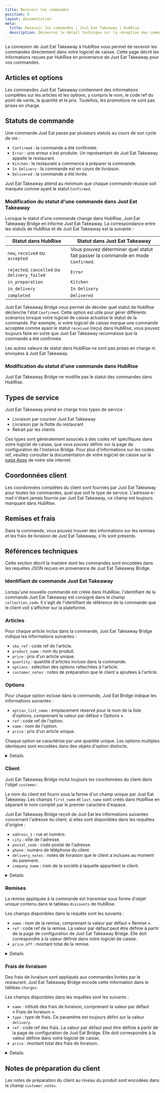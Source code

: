 ```yaml
---
title: Recevoir les commandes
position: 6
layout: documentation
meta:
  title: Recevoir les commandes | Just Eat Takeaway | HubRise
  description: Découvrez le détail technique sur la réception des commandes Just Eat Takeaway dans HubRise, y compris le temps de réponse, et les champs transmis ou non.
---
```


La connexion de Just Eat Takeaway à HubRise vous permet de recevoir les commandes directement dans votre logiciel de caisse. Cette page décrit les informations reçues par HubRise en provenance de Just Eat Takeaway pour vos commandes.

## Articles et options

Les commandes Just Eat Takeaway contiennent des informations complètes sur les articles et les options, y compris le nom, le code ref du point de vente, la quantité et le prix. Toutefois, les promotions ne sont pas prises en charge.

## Statuts de commande

Une commande Just Eat passe par plusieurs statuts au cours de son cycle de vie :

- `Confirmed` : la commande a été confirmée.
- `Error` : une erreur s'est produite. Un représentant de Just Eat Takeaway appelle le restaurant.
- `Kitchen` : le restaurant a commencé à préparer la commande.
- `In Delivery` : la commande est en cours de livraison.
- `Delivered` : la commande a été livrée.

Just Eat Takeaway attend au minimum que chaque commande réussie soit marquée comme ayant le statut `Confirmed`.

### Modification du statut d'une commande dans Just Eat Takeaway

Lorsque le statut d'une commande change dans HubRise, Just Eat Takeaway Bridge en informe Just Eat Takeaway. La correspondance entre les statuts de HubRise et de Just Eat Takeaway est la suivante :

| Statut dans HubRise                          | Statut dans Just Eat Takeaway                                                   |
| -------------------------------------------- | ------------------------------------------------------------------------------- |
| `new`, `received` ou `accepted`              | Vous pouvez déterminer quel statut fait passer la commande en mode `Confirmed`. |
| `rejected`, `cancelled` ou `delivery_failed` | `Error`                                                                         |
| `in_preparation`                             | `Kitchen`                                                                       |
| `in_delivery`                                | `In Delivery`                                                                   |
| `completed`                                  | `Delivered`                                                                     |

Just Eat Takeaway Bridge vous permet de décider quel statut de HubRise déclenche l'état `Confirmed`. Cette option est utile pour gérer différents scénarios lorsque votre logiciel de caisse actualise le statut de la commande. Par exemple, si votre logiciel de caisse marque une commande acceptée comme ayant le statut `received` (reçu) dans HubRise, vous pouvez toujours faire en sorte que Just Eat Takeaway reconnaisse que la commande a été confirmée.

Les autres valeurs de statut dans HubRise ne sont pas prises en charge ni envoyées à Just Eat Takeaway.

### Modification du statut d'une commande dans HubRise

Just Eat Takeaway Bridge ne modifie pas le statut des commandes dans HubRise.

## Types de service

Just Eat Takeaway prend en charge trois types de service :

- Livraison par coursier Just Eat Takeaway
- Livraison par la flotte du restaurant
- Retrait par les clients

Ces types sont généralement associés à des codes ref spécifiques dans votre logiciel de caisse, que vous pouvez définir sur la page de configuration de l'instance Bridge. Pour plus d'informations sur les codes ref, veuillez consulter la documentation de votre logiciel de caisse sur la [page Apps](/apps) de notre site internet.

## Coordonnées client

Les coordonnées complètes du client sont fournies par Just Eat Takeaway pour toutes les commandes, quel que soit le type de service. L'adresse e-mail n'étant jamais fournie par Just Eat Takeaway, ce champ est toujours manquant dans HubRise.

## Remises et frais

Dans la commande, vous pouvez trouver des informations sur les remises et les frais de livraison de Just Eat Takeaway, s'ils sont présents.

## Références techniques

Cette section décrit la manière dont les commandes sont encodées dans les requêtes JSON reçues en provenance de Just Eat Takeaway Bridge.

### Identifiant de commande Just Eat Takeaway

Lorsqu'une nouvelle commande est créée dans HubRise, l'identifiant de la commande Just Eat Takeaway est consigné dans le champ `collection_code`. Il s'agit de l'identifiant de référence de la commande que le client voit s'afficher sur la plateforme.

### Articles

Pour chaque article inclus dans la commande, Just Eat Takeaway Bridge indique les informations suivantes :

- `sku_ref` : code ref de l'article.
- `product_name` : nom du produit.
- `price` : prix d'un article unique.
- `quantity` : quantité d'articles incluse dans la commande.
- `options` : sélection des options rattachées à l'article.
- `customer_notes` : notes de préparation que le client a ajoutées à l'article.

### Options

Pour chaque option incluse dans la commande, Just Eat Bridge indique les informations suivantes :

- `option_list_name` : emplacement réservé pour le nom de la liste d'options, comprenant la valeur par défaut « Options ».
- `ref` : code ref de l'option.
- `name` : nom de l'option.
- `price` : prix d'un article unique.

Chaque option se caractérise par une quantité unique. Les options multiples identiques sont encodées dans des objets d'option distincts.

<details>

Vous trouverez ci-dessous un exemple de requêtes contenant un article unique avec une option.

```json
"items": [
  {
    "product_name": "Eiernoedels",
    "sku_ref": "1",
    "price": "4.50 EUR",
    "quantity": "1",
    "customer_notes": "Not too salty, please!",
    "options": [
      {
        "option_list_name": "Options",
        "name": "Rundvlees",
        "ref": "102",
        "price": "2.25 EUR"
      },
      {
        "option_list_name": "Options",
        "name": "Extra garnalen",
        "ref": "116",
        "price": "2.45 EUR"
      },
      {
        "option_list_name": "Options",
        "name": "Teriyaki saus",
        "ref": "121",
        "price": "0.00 EUR"
      }
    ]
  }
]
```

</details>

### Client

Just Eat Takeaway Bridge inclut toujours les coordonnées du client dans l'objet `customer`.

Le nom du client est fourni sous la forme d'un champ unique par Just Eat Takeaway. Les champs `first_name` et `last_name` sont créés dans HubRise en séparant le nom complet par le premier caractère d'espace.

Just Eat Takeaway Bridge reçoit de Just Eat les informations suivantes concernant l'adresse du client, si elles sont disponibles dans les requêtes d'origine :

- `address_1` : rue et numéro.
- `city` : ville de l'adresse.
- `postal_code` : code postal de l'adresse.
- `phone` : numéro de téléphone du client.
- `delivery_notes` : notes de livraison que le client a incluses au moment du paiement.
- `company_name` : nom de la société à laquelle appartient le client.

<details>

Vous trouverez ci-dessous un exemple de requête contenant les coordonnées du client.

```json
"customer": {
  "first_name": "John",
  "company_name": "HubRise",
  "phone": "+3333233232",
  "address_1": "1 Street",
  "postal_code": "8888AB",
  "city": "Alpha",
  "delivery_notes": "companyname: HubRise"
}
```

</details>

### Remises

La remise appliquée à la commande est transmise sous forme d'objet unique contenu dans le tableau `discounts` de HubRise.

Les champs disponibles dans la requête sont les suivants :

- `name` : nom de la remise, comprenant la valeur par défaut « Remise ».
- `ref` : code ref de la remise. La valeur par défaut peut être définie à partir de la page de configuration de Just Eat Takeaway Bridge. Elle doit correspondre à la valeur définie dans votre logiciel de caisse.
- `price_off` : montant total de la remise.

<details>

Voici un exemple de requête pour les remises.

```json
"discounts": [
  {
    "name": "10% off",
    "ref": "TH99",
    "price_off": "0.50 EUR"
  }
]
```

</details>

### Frais de livraison

Des frais de livraison sont appliqués aux commandes livrées par le restaurant. Just Eat Takeaway Bridge encode cette information dans le tableau `charges`.

Les champs disponibles dans les requêtes sont les suivants :

- `name` : intitulé des frais de livraison, comprenant la valeur par défaut « Frais de livraison ».
- `type` : type de frais. Ce paramètre est toujours défini sur la valeur `delivery`.
- `ref` : code ref des frais. La valeur par défaut peut être définie à partir de la page de configuration de Just Eat Bridge. Elle doit correspondre à la valeur définie dans votre logiciel de caisse.
- `price` : montant total des frais de livraison.

<details>

Voici un exemple de requête pour les frais.

```json
"charges": [
  {
    "name": "Delivery charge",
    "type": "delivery",
    "ref": "TH77",
    "price": "1.50 EUR"
  }
]
```

</details>

## Notes de préparation du client

Les notes de préparation du client au niveau du produit sont encodées dans le champ `customer_notes`.

